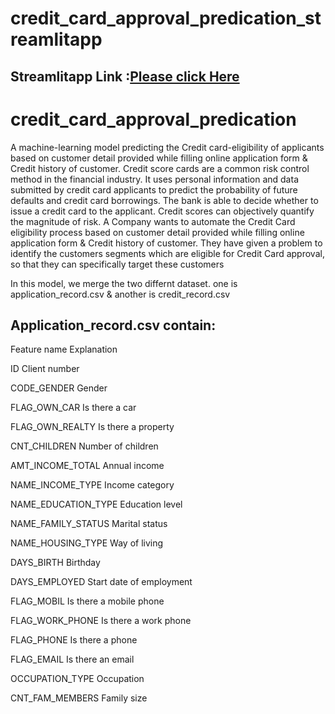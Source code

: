 # credit_card_approval_predication_streamlitapp
##  Streamlitapp Link :[Please click Here](https://share.streamlit.io/rohitdaddekar/credit_card_approval_predication/main/credit_card_approval.py)




# credit_card_approval_predication
  A machine-learning model predicting the Credit card-eligibility of applicants based on customer detail provided while filling online application form &amp; Credit history of customer.
Credit score cards are a common risk control method in the financial industry. It uses personal information and data submitted by credit card applicants to predict the probability of future defaults and credit card borrowings. The bank is able to decide whether to issue a credit card to the applicant. Credit scores can objectively quantify the magnitude of risk.
A Company wants to automate the Credit Card eligibility process based on customer detail provided while filling online application form & Credit history of customer.
They have given a problem to identify the customers segments which are eligible for Credit Card approval, so that they can specifically target these customers

In this model, we merge the two differnt dataset. one is application_record.csv & another is credit_record.csv

## Application_record.csv contain:

Feature name	          Explanation

ID	                    Client number

CODE_GENDER	            Gender

FLAG_OWN_CAR	          Is there a car 

FLAG_OWN_REALTY  	      Is there a property

CNT_CHILDREN	          Number of children

AMT_INCOME_TOTAL	      Annual income

NAME_INCOME_TYPE	      Income category

NAME_EDUCATION_TYPE	    Education level

NAME_FAMILY_STATUS	    Marital status

NAME_HOUSING_TYPE	      Way of living

DAYS_BIRTH	            Birthday

DAYS_EMPLOYED	          Start date of employment

FLAG_MOBIL	            Is there a mobile phone

FLAG_WORK_PHONE	        Is there a work phone

FLAG_PHONE	            Is there a phone

FLAG_EMAIL	            Is there an email

OCCUPATION_TYPE	        Occupation

CNT_FAM_MEMBERS	        Family size
